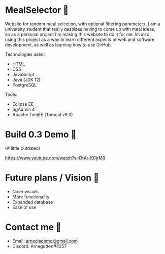# MealSelector 🌮
Website for random meal selection, with optional filtering parameters. 
I am a university student that really despises having to come up with meal ideas, so as a personal project I'm making this website to do it for me. Im also using this project as a way to learn different aspects of web and software development, as well as learning how to use GirHub. 

Technologies used:
- HTML
- CSS
- JavaScript
- Java (JDK 12)
- PostgreSQL

Tools:
- Eclipse EE
- pgAdmin 4
- Apache TomEE (Tomcat v9.0)

# Build 0.3 Demo 🔨
(A little outdated)

https://www.youtube.com/watch?v=DtAr-KCjrM0

# Future plans / Vision 🚀
- Nicer visuals
- More functionality
- Expanded database
- Ease of use

# Contact me 👋
- Email: arnegiacomo@gmail.com
- Discord: Arnegutten#4357
